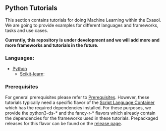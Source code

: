 ## Python Tutorials
This section contains tutorials for doing Machine Learning within the Exasol. We are going to provide examples for different languages and frameworks, tasks and use cases.

**Currently, this repository is under development and we will add more and more frameworks and tutorials in the future.**

### Languages:

* [Python](python)
  * [Scikit-learn](python/scikit-learn):
  
### Prerequisites

For general prerequisites please refer to [Prerequisites](../README.md). However, these tutorials typically need a specific flavor of the [Script Language Container](https://github.com/exasol/script-languages) which has the required dependencies installed. For these purposes, we provide the python3-ds-* and the fancy-r-* flavors which already contain the dependencies for the frameworks used in these tutorials. Prepackaged releases for this flavor can be found on the [release page](https://github.com/exasol/script-languages/releases).
